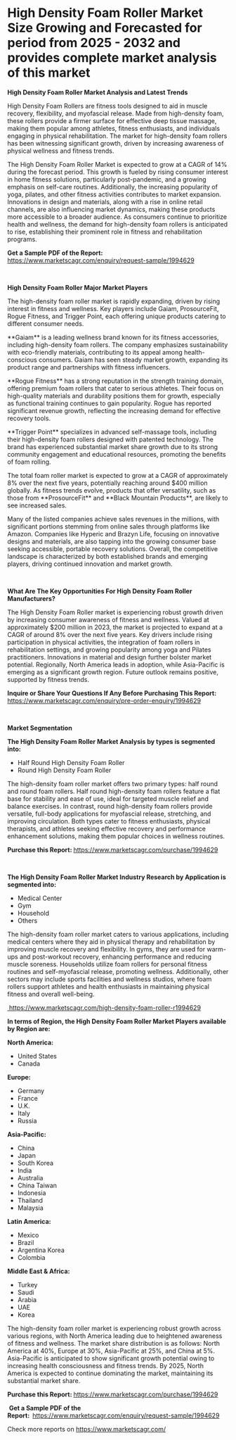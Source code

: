 <p><h1>High Density Foam Roller Market Size Growing and Forecasted for period from 2025 - 2032 and provides complete market analysis of this market</h1></p><p><strong>High Density Foam Roller Market Analysis and Latest Trends</strong></p>
<p><p>High Density Foam Rollers are fitness tools designed to aid in muscle recovery, flexibility, and myofascial release. Made from high-density foam, these rollers provide a firmer surface for effective deep tissue massage, making them popular among athletes, fitness enthusiasts, and individuals engaging in physical rehabilitation. The market for high-density foam rollers has been witnessing significant growth, driven by increasing awareness of physical wellness and fitness trends.</p><p>The High Density Foam Roller Market is expected to grow at a CAGR of 14% during the forecast period. This growth is fueled by rising consumer interest in home fitness solutions, particularly post-pandemic, and a growing emphasis on self-care routines. Additionally, the increasing popularity of yoga, pilates, and other fitness activities contributes to market expansion. Innovations in design and materials, along with a rise in online retail channels, are also influencing market dynamics, making these products more accessible to a broader audience. As consumers continue to prioritize health and wellness, the demand for high-density foam rollers is anticipated to rise, establishing their prominent role in fitness and rehabilitation programs.</p></p>
<p><strong>Get a Sample PDF of the Report:&nbsp;</strong> <a href="https://www.marketscagr.com/enquiry/request-sample/1994629?utm_campaign=2378&utm_medium=2&utm_source=Github&utm_content=ia&utm_term=08022025&utm_id=high-density-foam-roller">https://www.marketscagr.com/enquiry/request-sample/1994629</a></p>
<p>&nbsp;</p>
<p><strong>High Density Foam Roller Major Market Players</strong></p>
<p><p>The high-density foam roller market is rapidly expanding, driven by rising interest in fitness and wellness. Key players include Gaiam, ProsourceFit, Rogue Fitness, and Trigger Point, each offering unique products catering to different consumer needs.</p><p>**Gaiam** is a leading wellness brand known for its fitness accessories, including high-density foam rollers. The company emphasizes sustainability with eco-friendly materials, contributing to its appeal among health-conscious consumers. Gaiam has seen steady market growth, expanding its product range and partnerships with fitness influencers.</p><p>**Rogue Fitness** has a strong reputation in the strength training domain, offering premium foam rollers that cater to serious athletes. Their focus on high-quality materials and durability positions them for growth, especially as functional training continues to gain popularity. Rogue has reported significant revenue growth, reflecting the increasing demand for effective recovery tools.</p><p>**Trigger Point** specializes in advanced self-massage tools, including their high-density foam rollers designed with patented technology. The brand has experienced substantial market share growth due to its strong community engagement and educational resources, promoting the benefits of foam rolling.</p><p>The total foam roller market is expected to grow at a CAGR of approximately 8% over the next five years, potentially reaching around $400 million globally. As fitness trends evolve, products that offer versatility, such as those from **ProsourceFit** and **Black Mountain Products**, are likely to see increased sales.</p><p>Many of the listed companies achieve sales revenues in the millions, with significant portions stemming from online sales through platforms like Amazon. Companies like Hyperic and Brazyn Life, focusing on innovative designs and materials, are also tapping into the growing consumer base seeking accessible, portable recovery solutions. Overall, the competitive landscape is characterized by both established brands and emerging players, driving continued innovation and market growth.</p></p>
<p>&nbsp;</p>
<p><strong>What Are The Key Opportunities For High Density Foam Roller Manufacturers?</strong></p>
<p><p>The High Density Foam Roller market is experiencing robust growth driven by increasing consumer awareness of fitness and wellness. Valued at approximately $200 million in 2023, the market is projected to expand at a CAGR of around 8% over the next five years. Key drivers include rising participation in physical activities, the integration of foam rollers in rehabilitation settings, and growing popularity among yoga and Pilates practitioners. Innovations in material and design further bolster market potential. Regionally, North America leads in adoption, while Asia-Pacific is emerging as a significant growth region. Future outlook remains positive, supported by fitness trends.</p></p>
<p><strong>Inquire or Share Your Questions If Any Before Purchasing This Report:</strong> <a href="https://www.marketscagr.com/enquiry/pre-order-enquiry/1994629?utm_campaign=2378&utm_medium=2&utm_source=Github&utm_content=ia&utm_term=08022025&utm_id=high-density-foam-roller">https://www.marketscagr.com/enquiry/pre-order-enquiry/1994629</a></p>
<p>&nbsp;</p>
<p><strong>Market Segmentation</strong></p>
<p><strong>The High Density Foam Roller Market Analysis by types is segmented into:</strong></p>
<p><ul><li>Half Round High Density Foam Roller</li><li>Round High Density Foam Roller</li></ul></p>
<p><p>The high-density foam roller market offers two primary types: half round and round foam rollers. Half round high-density foam rollers feature a flat base for stability and ease of use, ideal for targeted muscle relief and balance exercises. In contrast, round high-density foam rollers provide versatile, full-body applications for myofascial release, stretching, and improving circulation. Both types cater to fitness enthusiasts, physical therapists, and athletes seeking effective recovery and performance enhancement solutions, making them popular choices in wellness routines.</p></p>
<p><strong>Purchase this Report:&nbsp;</strong><a href="https://www.marketscagr.com/purchase/1994629?utm_campaign=2378&utm_medium=2&utm_source=Github&utm_content=ia&utm_term=08022025&utm_id=high-density-foam-roller">https://www.marketscagr.com/purchase/1994629</a></p>
<p>&nbsp;</p>
<p><strong>The High Density Foam Roller Market Industry Research by Application is segmented into:</strong></p>
<p><ul><li>Medical Center</li><li>Gym</li><li>Household</li><li>Others</li></ul></p>
<p><p>The high-density foam roller market caters to various applications, including medical centers where they aid in physical therapy and rehabilitation by improving muscle recovery and flexibility. In gyms, they are used for warm-ups and post-workout recovery, enhancing performance and reducing muscle soreness. Households utilize foam rollers for personal fitness routines and self-myofascial release, promoting wellness. Additionally, other sectors may include sports facilities and wellness studios, where foam rollers support athletes and health enthusiasts in maintaining physical fitness and overall well-being.</p></p>
<p><a href="https://www.marketscagr.com/high-density-foam-roller-r1994629?utm_campaign=2378&utm_medium=2&utm_source=Github&utm_content=ia&utm_term=08022025&utm_id=high-density-foam-roller">&nbsp;https://www.marketscagr.com/high-density-foam-roller-r1994629</a></p>
<p><strong>In terms of Region, the High Density Foam Roller Market Players available by Region are:</strong></p>
<p>
    <p> <strong> North America: </strong>
        <ul>
            <li>United States</li>
            <li>Canada</li>
        </ul>
        </p> 
    <p> <strong> Europe: </strong>
        <ul>
            <li>Germany</li>
            <li>France</li>
            <li>U.K.</li>
            <li>Italy</li>
            <li>Russia</li>
        </ul>
        </p> 
    <p> <strong> Asia-Pacific: </strong>
        <ul>
            <li>China</li>
            <li>Japan</li>
            <li>South Korea</li>
            <li>India</li>
            <li>Australia</li>
            <li>China Taiwan</li>
            <li>Indonesia</li>
            <li>Thailand</li>
            <li>Malaysia</li>
        </ul>
        </p> 
    <p> <strong> Latin America: </strong>
        <ul>
            <li>Mexico</li>
            <li>Brazil</li>
            <li>Argentina Korea</li>
            <li>Colombia</li>
        </ul>
        </p> 
    <p> <strong> Middle East & Africa: </strong>
        <ul>
            <li>Turkey</li>
            <li>Saudi</li>
            <li>Arabia</li>
            <li>UAE</li>
            <li>Korea</li>
        </ul>
    </p>
    </p>
<p><p>The high-density foam roller market is experiencing robust growth across various regions, with North America leading due to heightened awareness of fitness and wellness. The market share distribution is as follows: North America at 40%, Europe at 30%, Asia-Pacific at 25%, and China at 5%. Asia-Pacific is anticipated to show significant growth potential owing to increasing health consciousness and fitness trends. By 2025, North America is expected to continue dominating the market, maintaining its substantial market share.</p></p>
<p><strong>Purchase this Report: </strong><a href="https://www.marketscagr.com/purchase/1994629?utm_campaign=2378&utm_medium=2&utm_source=Github&utm_content=ia&utm_term=08022025&utm_id=high-density-foam-roller">https://www.marketscagr.com/purchase/1994629</a></p>
<p>&nbsp;<strong>Get a Sample PDF of the Report:&nbsp;&nbsp;</strong><a href="https://www.marketscagr.com/enquiry/request-sample/1994629?utm_campaign=2378&utm_medium=2&utm_source=Github&utm_content=ia&utm_term=08022025&utm_id=high-density-foam-roller">https://www.marketscagr.com/enquiry/request-sample/1994629</a></p>
<p><strong></strong></p>
<p>Check more reports on <a href="https://www.marketscagr.com/?utm_campaign=2378&utm_medium=2&utm_source=Github&utm_content=ia&utm_term=08022025&utm_id=high-density-foam-roller">https://www.marketscagr.com/</a></p>